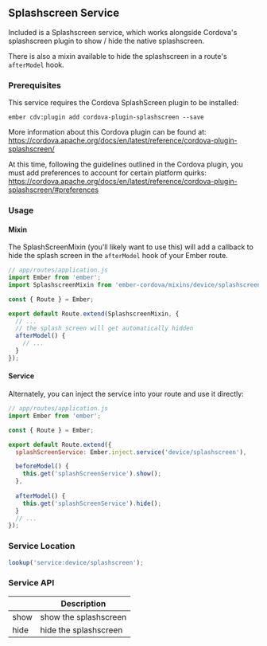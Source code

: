 ## Splashscreen Service

Included is a Splashscreen service, which works alongside Cordova's splashscreen
plugin to show / hide the native splashscreen.

There is also a mixin available to hide the splashscreen in a route's
`afterModel` hook.

### Prerequisites

This service requires the Cordova SplashScreen plugin to be installed:

`ember cdv:plugin add cordova-plugin-splashscreen --save`

More information about this Cordova plugin can be found at: https://cordova.apache.org/docs/en/latest/reference/cordova-plugin-splashscreen/

At this time, following the guidelines outlined in the Cordova plugin, you must add preferences to account for certain platform quirks:
https://cordova.apache.org/docs/en/latest/reference/cordova-plugin-splashscreen/#preferences

### Usage

#### Mixin
The SplashScreenMixin (you'll likely want to use this) will add a callback to hide the splash screen in the `afterModel` hook of your Ember route.

```js
// app/routes/application.js
import Ember from 'ember';
import SplashscreenMixin from 'ember-cordova/mixins/device/splashscreen';

const { Route } = Ember;

export default Route.extend(SplashscreenMixin, {
  // ...
  // the splash screen will get automatically hidden
  afterModel() {
    // ...
  }
});
```

#### Service
Alternately, you can inject the service into your route and use it directly:

```js
// app/routes/application.js
import Ember from 'ember';

const { Route } = Ember;

export default Route.extend({
  splashScreenService: Ember.inject.service('device/splashscreen'),

  beforeModel() {
    this.get('splashScreenService').show();
  },
  
  afterModel() {
    this.get('splashScreenService').hide();
  }
  // ...
});
```

### Service Location

```js
lookup('service:device/splashscreen');
```

### Service API

|   | Description |
|---|-------------|
|show | show the splashscreen|
|hide | hide the splashscreen|
